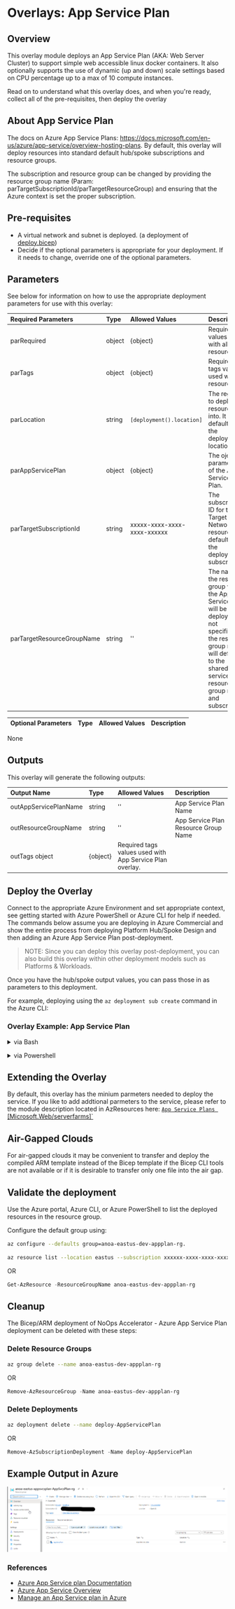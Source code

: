 # Overlays: App Service Plan

## Overview

This overlay module deploys an App Service Plan (AKA: Web Server Cluster) to support simple web accessible linux docker containers.  It also optionally supports the use of dynamic (up and down) scale settings based on CPU percentage up to a max of 10 compute instances.

Read on to understand what this overlay does, and when you're ready, collect all of the pre-requisites, then deploy the overlay

## About App Service Plan

The docs on Azure App Service Plans: <https://docs.microsoft.com/en-us/azure/app-service/overview-hosting-plans>. By default, this overlay will deploy resources into standard default hub/spoke subscriptions and resource groups.  

The subscription and resource group can be changed by providing the resource group name (Param: parTargetSubscriptionId/parTargetResourceGroup) and ensuring that the Azure context is set the proper subscription.  

## Pre-requisites

* A virtual network and subnet is deployed. (a deployment of [deploy.bicep](../../../../bicep/platforms/lz-platform-scca-hub-3spoke/deploy.bicep))
* Decide if the optional parameters is appropriate for your deployment. If it needs to change, override one of the optional parameters.

## Parameters

See below for information on how to use the appropriate deployment parameters for use with this overlay:

Required Parameters | Type | Allowed Values | Description
| :-- | :-- | :-- | :-- |
parRequired | object | {object} | Required values used with all resources.
parTags | object | {object} | Required tags values used with all resources.
parLocation | string | `[deployment().location]` | The region to deploy resources into. It defaults to the deployment location.
parAppServicePlan | object | {object} | The oject parameters of the App Service Plan.
parTargetSubscriptionId | string | xxxxx-xxxx-xxxx-xxxx-xxxxxx |  The subscription ID for the Target Network and resources. It defaults to the deployment subscription.
parTargetResourceGroupName | string | '' | The name of the resource group where the App Service Plan will be deployed.   If not specified, the resource group name will default to the shared services resource group name and subscription.

Optional Parameters | Type | Allowed Values | Description
| :-- | :-- | :-- | :-- |
None

## Outputs

This overlay will generate the following outputs:

| Output Name | Type | Allowed Values | Description
| :-- | :-- | :-- | :-- |
outAppServicePlanName | string | '' | App Service Plan Name
outResourceGroupName | string | '' | App Service Plan Resource Group Name
outTags object | {object} | Required tags values used with App Service Plan overlay.

## Deploy the Overlay

Connect to the appropriate Azure Environment and set appropriate context, see getting started with Azure PowerShell or Azure CLI for help if needed. The commands below assume you are deploying in Azure Commercial and show the entire process from deploying Platform Hub/Spoke Design and then adding an Azure App Service Plan post-deployment.

> NOTE: Since you can deploy this overlay post-deployment, you can also build this overlay within other deployment models such as Platforms & Workloads.

Once you have the hub/spoke output values, you can pass those in as parameters to this deployment.

For example, deploying using the `az deployment sub create` command in the Azure CLI:

<h3>Overlay Example: App Service Plan</h3>

<details>

<summary>via Bash</summary>

```bash
# For Azure Commerical regions
az login
cd src/bicep
cd platforms/lz-platform-scca-hub-3spoke
az deployment sub create \ 
--name contoso \
--subscription xxxxxx-xxxx-xxxx-xxxx-xxxxxxxxx \
--template-file platforms/lz-platform-scca-hub-3spoke/deploy.bicep \
--location eastus \
--parameters @platforms/lz-platform-scca-hub-3spoke/parameters/deploy.parameters.json
cd overlays
cd app-service-plan
az deployment sub create \
   --name deploy-AppServicePlan
   --template-file overlays/app-service-plan/deploy.bicep \
   --parameters @overlays/app-service-plan/parameters/deploy.parameters.json \
   --subscription xxxxxx-xxxx-xxxx-xxxx-xxxxxxxxx \
   --location 'eastus'
```

OR

```bash
# For Azure Government regions
az deployment sub create \
  --template-file overlays/app-service-plan/deploy.bicep \
  --parameters @overlays/app-service-plan/parameters/deploy.parameters.json \
  --subscription xxxxxx-xxxx-xxxx-xxxx-xxxxxxxxx \
  --resource-group anoa-usgovvirginia-platforms-hub-rg \
  --location 'usgovvirginia'
```


</details>
<p>

<details>

<summary>via Powershell</summary>

### PowerShell

```powershell
# For Azure Commerical regions
New-AzSubscriptionDeployment `
  -ManagementGroupId xxxxxxx-xxxx-xxxxxx-xxxxx-xxxx
  -TemplateFile overlays/app-service-plan/deploy.bicepp `
  -TemplateParameterFile overlays/app-service-plan/parameters/deploy.parameters.example.json `
  -Subscription xxxxxx-xxxx-xxxx-xxxx-xxxxxxxxx `
  -ResourceGroup anoa-eastus-platforms-hub-rg `
  -Location 'eastus'
```

OR

```powershell
# For Azure Government regions
New-AzSubscriptionDeployment `
  -ManagementGroupId xxxxxxx-xxxx-xxxxxx-xxxxx-xxxx
  -TemplateFile overlays/app-service-plan/deploy.bicepp `
  -TemplateParameterFile overlays/app-service-plan/parameters/deploy.parameters.example.json `
  -Subscription xxxxxx-xxxx-xxxx-xxxx-xxxxxxxxx `
  -ResourceGroup anoa-usgovvirginia-platforms-hub-rg `
  -Location  'usgovvirginia'
```
</details>
<p>

## Extending the Overlay

By default, this overlay has the minium parmeters needed to deploy the service. If you like to add addtional parmeters to the service, please refer to the module description located in AzResources here: [`App Service Plans `[Microsoft.Web/serverfarms]`](D:\source\repos\NoOpsAccelerator\src\bicep\azresources\Modules\Microsoft.Web\serverfarms\readme.md)

## Air-Gapped Clouds

For air-gapped clouds it may be convenient to transfer and deploy the compiled ARM template instead of the Bicep template if the Bicep CLI tools are not available or if it is desirable to transfer only one file into the air gap.

## Validate the deployment

Use the Azure portal, Azure CLI, or Azure PowerShell to list the deployed resources in the resource group.

Configure the default group using:

```bash
az configure --defaults group=anoa-eastus-dev-appplan-rg.
```

```bash
az resource list --location eastus --subscription xxxxxx-xxxx-xxxx-xxxx-xxxxxxxx --resource-group anoa-eastus-dev-appplan-rg
```

OR

```powershell
Get-AzResource -ResourceGroupName anoa-eastus-dev-appplan-rg
```

## Cleanup

The Bicep/ARM deployment of NoOps Accelerator - Azure App Service Plan deployment can be deleted with these steps:

### Delete Resource Groups

```bash
az group delete --name anoa-eastus-dev-appplan-rg
```

OR

```powershell
Remove-AzResourceGroup -Name anoa-eastus-dev-appplan-rg
```

### Delete Deployments

```bash
az deployment delete --name deploy-AppServicePlan
```

OR

```powershell
Remove-AzSubscriptionDeployment -Name deploy-AppServicePlan
```

## Example Output in Azure

![Example Deployment Output](media/aspExampleDeploymentOutput.png "Example Deployment Output in Azure global regions")

### References

* [Azure App Service plan Documentation](https://docs.microsoft.com/en-us/azure/app-service/overview-hosting-plans/)
* [Azure App Service Overview](https://docs.microsoft.com/en-us/azure/app-service/overview)
* [Manage an App Service plan in Azure](https://docs.microsoft.com/en-us/azure/app-service/app-service-plan-manage)